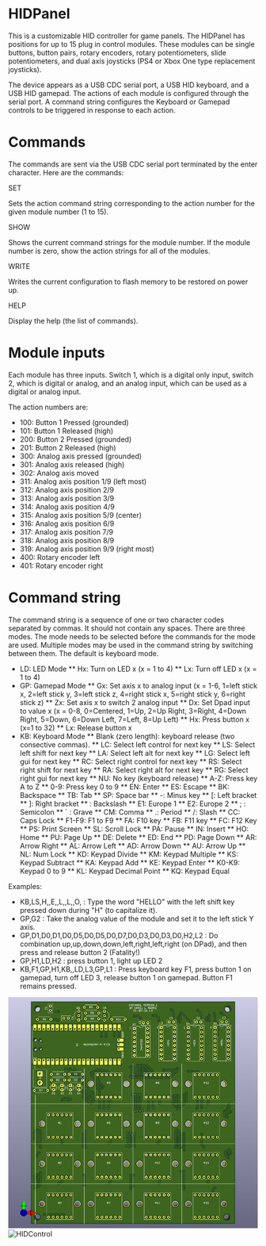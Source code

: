 # HIDPanel

This is a customizable HID controller for game panels.  The HIDPanel has positions for up to 15 plug in control modules.  These modules can be single buttons, button pairs, rotary encoders, rotary potentiometers, slide potentiometers, and dual axis joysticks (PS4 or Xbox One type replacement joysticks).

The device appears as a USB CDC serial port, a USB HID keyboard, and a USB HID gamepad.  The actions of each module is configured through the serial port.  A command string configures the Keyboard or Gamepad controls to be triggered in response to each action.

# Commands

The commands are sent via the USB CDC serial port terminated by the enter character.  Here are the commands:

SET <module number> <action number> <action command string>

Sets the action command string corresponding to the action number for the given module number (1 to 15).

SHOW <module number> 

Shows the current command strings for the module number.  If the module number is zero, show the action strings for all of the modules.

WRITE

Writes the current configuration to flash memory to be restored on power up.

HELP

Display the help (the list of commands).

# Module inputs

Each module has three inputs.  Switch 1, which is a digital only input, switch 2, which is digital or analog, and an analog input, which can be used as a digital or analog input.

The action numbers are:

* 100: Button 1 Pressed (grounded)
* 101: Button 1 Released (high)
* 200: Button 2 Pressed (grounded)
* 201: Button 2 Released (high)
* 300: Analog axis pressed (grounded)
* 301: Analog axis released (high)
* 302: Analog axis moved
* 311: Analog axis position 1/9 (left most)
* 312: Analog axis position 2/9
* 313: Analog axis position 3/9
* 314: Analog axis position 4/9
* 315: Analog axis position 5/9 (center) 
* 316: Analog axis position 6/9
* 317: Analog axis position 7/9
* 318: Analog axis position 8/9
* 319: Analog axis position 9/9 (right most)
* 400: Rotary encoder left
* 401: Rotary encoder right

# Command string

The command string is a sequence of one or two character codes separated by commas.  It should not contain any spaces.  There are three modes.  The mode needs to be selected before the commands for the mode are used.  Multiple modes may be used in the command string by switching between them.  The default is keyboard mode.

* LD: LED Mode
** Hx: Turn on LED x (x = 1 to 4)
** Lx: Turn off LED x (x = 1 to 4)
* GP: Gamepad Mode
** Gx: Set axis x to analog input (x = 1-6, 1=left stick x, 2=left stick y, 3=left stick z, 4=right stick x, 5=right stick y, 6=right stick z)
** Zx: Set axis x to switch 2 analog input
** Dx: Set Dpad input to value x (x = 0-8, 0=Centered, 1=Up, 2=Up Right, 3=Right, 4=Down Right, 5=Down, 6=Down Left, 7=Left, 8=Up Left)
** Hx: Press button x (x=1 to 32)
** Lx: Release button x
* KB: Keyboard Mode
** Blank (zero length): keyboard release (two consective commas).
** LC: Select left control for next key
** LS: Select left shift for next key
** LA: Select left alt for next key
** LG: Select left gui for next key
** RC: Select right control for next key
** RS: Select right shift for next key
** RA: Select right alt for next key
** RG: Select right gui for next key
** NU: No key (keyboard release)
** A-Z: Press key A to Z
** 0-9: Press key 0 to 9
** EN: Enter
** ES: Escape
** BK: Backspace
** TB: Tab
** SP: Space bar
** -: Minus key
** [: Left bracket
** ]: Right bracket
** \: Backslash
** E1: Europe 1
** E2: Europe 2
** ; : Semicolon
** ` : Grave
** CM: Comma
** .: Period
** /: Slash
** CC: Caps Lock
** F1-F9: F1 to F9
** FA: F10 key
** FB: F11 key
** FC: F12 Key
** PS: Print Screen
** SL: Scroll Lock
** PA: Pause
** IN: Insert 
** HO: Home
** PU: Page Up
** DE: Delete
** ED: End
** PD: Page Down
** AR: Arrow Right
** AL: Arrow Left
** AD: Arrow Down
** AU: Arrow Up
** NL: Num Lock
** KD: Keypad Divide
** KM: Keypad Multiple
** KS: Keypad Subtract
** KA: Keypad Add
** KE: Keypad Enter
** K0-K9: Keypad 0 to 9
** KL: Keypad Decimal Point
** KQ: Keypad Equal

Examples:

* KB,LS,H,,E,,L,,L,,O, : Type the word "HELLO" with the left shift key pressed down during "H" (to capitalize it).
* GP,G2 : Take the analog value of the module and set it to the left stick Y axis.
* GP,D1,D0,D1,D0,D5,D0,D5,D0,D7,D0,D3,D0,D3,D0,H2,L2 : Do combination up,up,down,down,left,right,left,right (on DPad), and then press and release button 2 (Fatality!)
* GP,H1,LD,H2 : press button 1, light up LED 2
* KB,F1,GP,H1,KB,,LD,L3,GP,L1 : Press keyboard key F1, press button 1 on gamepad, turn off LED 3, release button 1 on gamepad.  Button F1 remains pressed.

![HIDPanel](HIDPanel/HIDPanel.png)
![HIDControl](HIDControl/HIDControl.png)
